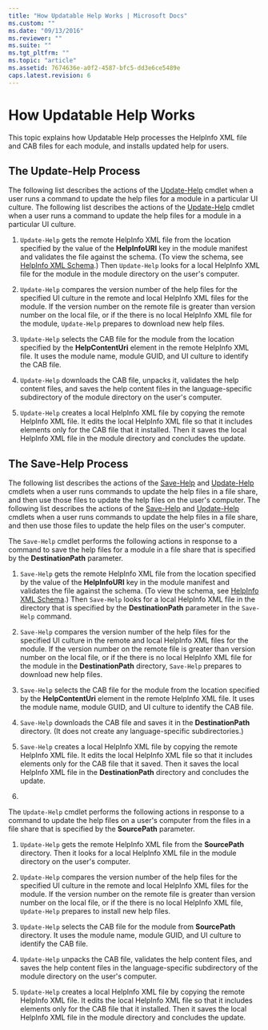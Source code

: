 ```yaml
---
title: "How Updatable Help Works | Microsoft Docs"
ms.custom: ""
ms.date: "09/13/2016"
ms.reviewer: ""
ms.suite: ""
ms.tgt_pltfrm: ""
ms.topic: "article"
ms.assetid: 7674636e-a0f2-4587-bfc5-dd3e6ce5489e
caps.latest.revision: 6
---
```

# How Updatable Help Works

This topic explains how Updatable Help processes the HelpInfo XML file and CAB files for each module, and installs updated help for users.

## The Update-Help Process

The following list describes the actions of the [Update-Help](/powershell/module/Microsoft.PowerShell.Core/Update-Help) cmdlet when a user runs a command to update the help files for a module in a particular UI culture.
The following list describes the actions of the [Update-Help](http://go.microsoft.com/fwlink/?LinkID=210614) cmdlet when a user runs a command to update the help files for a module in a particular UI culture.

1. `Update-Help` gets the remote HelpInfo XML file from the location specified by the value of the **HelpInfoURI** key in the module manifest and validates the file against the schema. (To view the schema, see [HelpInfo XML Schema](./helpinfo-xml-schema.md).) Then `Update-Help` looks for a local HelpInfo XML file for the module in the module directory on the user's computer.

2. `Update-Help` compares the version number of the help files for the specified UI culture in the remote and local HelpInfo XML files for the module. If the version number on the remote file is greater than version number on the local file, or if the there is no local HelpInfo XML file for the module, `Update-Help` prepares to download new help files.

3. `Update-Help` selects the CAB file for the module from the location specified by the **HelpContentUri** element in the remote HelpInfo XML file. It uses the module name, module GUID, and UI culture to identify the CAB file.

4. `Update-Help` downloads the CAB file, unpacks it, validates the help content files, and saves the help content files in the language-specific subdirectory of the module directory on the user's computer.

5. `Update-Help` creates a local HelpInfo XML file by copying the remote HelpInfo XML file. It edits the local HelpInfo XML file so that it includes elements only for the CAB file that it installed. Then it saves the local HelpInfo XML file in the module directory and concludes the update.

## The Save-Help Process

The following list describes the actions of the [Save-Help](/powershell/module/Microsoft.PowerShell.Core/Save-Help) and [Update-Help](http://go.microsoft.com/fwlink/?LinkID=210614) cmdlets when a user runs commands to update the help files in a file share, and then use those files to update the help files on the user's computer.
The following list describes the actions of the [Save-Help](http://go.microsoft.com/fwlink/?LinkID=210612) and [Update-Help](http://go.microsoft.com/fwlink/?LinkID=210614) cmdlets when a user runs commands to update the help files in a file share, and then use those files to update the help files on the user's computer.

The `Save-Help` cmdlet performs the following actions in response to a command to save the help files for a module in a file share that is specified by the **DestinationPath** parameter.

1. `Save-Help` gets  the remote HelpInfo XML file from the location specified by the value of the **HelpInfoURI** key in the module manifest and validates the file against the schema. (To view the schema, see [HelpInfo XML Schema](./helpinfo-xml-schema.md).) Then `Save-Help` looks for a local HelpInfo XML file in the directory that is specified by the **DestinationPath** parameter in the `Save-Help` command.

2. `Save-Help` compares the version number of the help files for the specified UI culture in the remote and local HelpInfo XML files for the module. If the version number on the remote file is greater than version number on the local file, or if the there is no local HelpInfo XML file for the module in the **DestinationPath** directory, `Save-Help` prepares to download new help files.

3. `Save-Help` selects the CAB file for the module from the location specified by the **HelpContentUri** element in the remote HelpInfo XML file. It uses the module name, module GUID, and UI culture to identify the CAB file.

4. `Save-Help` downloads the CAB file and saves it in the **DestinationPath** directory. (It does not create any language-specific subdirectories.)

5. `Save-Help` creates a local HelpInfo XML file by copying the remote HelpInfo XML file. It edits the local HelpInfo XML file so that it includes elements only for the CAB file that it saved. Then it saves the local HelpInfo XML file in the  **DestinationPath** directory and concludes the update.
6. 
The `Update-Help` cmdlet performs the following actions in response to a command to update the help files on a user's computer from the files in a file share that is specified by the **SourcePath** parameter.

1. `Update-Help` gets the remote HelpInfo XML file from the **SourcePath** directory. Then it looks for a local HelpInfo XML file in the module directory on the user's computer.

2. `Update-Help` compares the version number of the help files for the specified UI culture in the remote and local HelpInfo XML files for the module. If the version number on the remote file is greater than version number on the local file, or if the there is no local HelpInfo XML file, `Update-Help` prepares to install new help files.

3. `Update-Help` selects the CAB file for the module from **SourcePath** directory. It uses the module name, module GUID, and UI culture to identify the CAB file.

4. `Update-Help` unpacks the CAB file, validates the help content files, and saves the help content files in the language-specific subdirectory of the module directory on the user's computer.

5. `Update-Help` creates a local HelpInfo XML file by copying the remote HelpInfo XML file. It edits the local HelpInfo XML file so that it includes elements only for the CAB file that it installed. Then it saves the local HelpInfo XML file in the module directory and concludes the update.